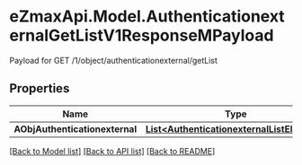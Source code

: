# eZmaxApi.Model.AuthenticationexternalGetListV1ResponseMPayload
Payload for GET /1/object/authenticationexternal/getList

## Properties

Name | Type | Description | Notes
------------ | ------------- | ------------- | -------------
**AObjAuthenticationexternal** | [**List&lt;AuthenticationexternalListElement&gt;**](AuthenticationexternalListElement.md) |  | 

[[Back to Model list]](../README.md#documentation-for-models) [[Back to API list]](../README.md#documentation-for-api-endpoints) [[Back to README]](../README.md)

